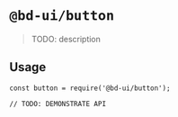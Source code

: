 # `@bd-ui/button`

> TODO: description

## Usage

```
const button = require('@bd-ui/button');

// TODO: DEMONSTRATE API
```
